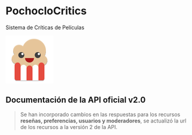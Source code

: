 # PochocloCritics

Sistema de Críticas de Películas

![Logo de PochocloCritics](Logo/popcorn2.png)

## Documentación de la API oficial v2.0

> Se han incorporado cambios en las respuestas para los recursos **reseñas, preferencias, usuarios y moderadores**, se actualizó la url de los recursos a la versión 2 de la API.
